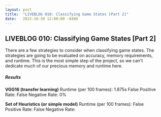 ```yaml
---
layout: post
title:  "LIVEBLOG 010: Classifying Game States [Part 2]"
date:   2022-10-30 12:00:00 -0400
---
```

<h2>LIVEBLOG 010: Classifying Game States [Part 2]</h2>
<p>
There are a few strategies to consider when classifying game states. The strategies are going to be evaluated on accuracy, memory requirements, and runtime. This is the most simple step of the project, so we can't dedicate much of our precious memory and runtime here. 
</p>
<p>
<h5>Results</h5>
<p>
<b>VGG16 (transfer learning)</b>
Runtime (per 100 frames): 1.875s
False Positive Rate:
False Negative Rate: 0%
</p>
<p>
<b>Set of Heuristics (or simple model)</b>
Runtime (per 100 frames):
False Positive Rate:
False Negative Rate:
</p>
